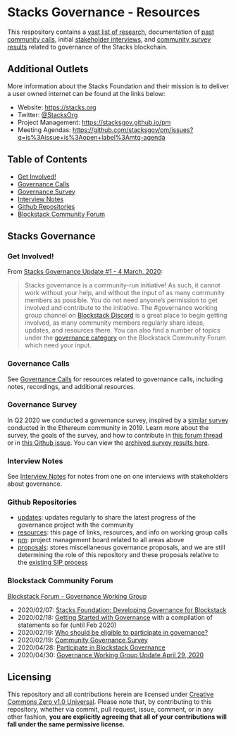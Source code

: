 # Stacks Governance - Resources

This respository contains a [vast list of research](/research/README.md), documentation of [past community calls](/calls/README.md), initial [stakeholder interviews](/interviews/README.md), and [community survey results](/survey/README.md) related to governance of the Stacks blockchain.

## Additional Outlets

More information about the Stacks Foundation and their mission is to deliver a user owned internet can be found at the links below:

- Website: https://stacks.org
- Twitter: [@StacksOrg](https://twitter.com/StacksOrg)
- Project Management: https://stacksgov.github.io/pm
- Meeting Agendas: https://github.com/stacksgov/pm/issues?q=is%3Aissue+is%3Aopen+label%3Amtg-agenda

## Table of Contents

<!-- TOC -->

- [Get Involved!](#get-involved)
- [Governance Calls](#governance-calls)
- [Governance Survey](#governance-survey)
- [Interview Notes](#interview-notes)
- [Github Repositories](#github-repositories)
- [Blockstack Community Forum](#blockstack-community-forum)

<!-- /TOC -->

## Stacks Governance

### Get Involved!

From [Stacks Governance Update #1 - 4 March, 2020](https://github.com/stacksgov/updates/blob/master/updates/20200304-update-001.md):

> Stacks governance is a community-run initiative! As such, it cannot work without your help, and without the input of as many community members as possible. You do not need anyone’s permission to get involved and contribute to the initiative. The #governance working group channel on [Blockstack Discord](https://discordapp.com/invite/ny6wGkx) is a great place to begin getting involved, as many community members regularly share ideas, updates, and resources there. You can also find a number of topics under the [governance category](https://forum.blockstack.org/c/governance) on the Blockstack Community Forum which need your input.

### Governance Calls

See [Governance Calls](calls/README.md) for resources related to governance calls, including notes, recordings, and additional resources.

### Governance Survey

In Q2 2020 we conducted a governance survey, inspired by a [similar survey](https://medium.com/coinmonks/ethereum-governance-survey-results-c67c11695f2a) conducted in the Ethereum community in 2019. Learn more about the survey, the goals of the survey, and how to contribute in [this forum thread](https://forum.blockstack.org/t/community-governance-survey/10387) or in [this Github issue](https://github.com/stacksgov/pm/issues/1). You can view the [archived survey results here](survey/).

### Interview Notes

See [Interview Notes](interviews/) for notes from one on one interviews with stakeholders about governance.

### Github Repositories

- [updates](https://github.com/stacksgov/updates): updates regularly to share the latest progress of the governance project with the community
- [resources](https://github.com/stacksgov/resources): this page of links, resources, and info on working group calls
- [pm](https://github.com/stacksgov/pm/projects/1): project management board related to all areas above
- [proposals](https://github.com/stacksgov/proposals): stores miscellaneous governance proposals, and we are still determining the role of this repository and these proposals relative to the [existing SIP process](https://github.com/blockstack/stacks-blockchain/blob/master/sip/sip-000-stacks-improvement-proposal-process.md)

### Blockstack Community Forum

[Blockstack Forum - Governance Working Group](https://forum.blockstack.org/c/Working-Groups/governance/46)

- 2020/02/07: [Stacks Foundation: Developing Governance for Blockstack](https://forum.blockstack.org/t/stacks-foundation-developing-governance-for-blockstack/10335)
- 2020/02/18: [Getting Started with Governance](https://forum.blockstack.org/t/getting-started-with-governance/10380) with a compilation of statements so far (until Feb 2020)
- 2020/02/19: [Who should be eligible to participate in governance?](https://forum.blockstack.org/t/who-should-be-eligible-to-participate-in-governance/10386)
- 2020/02/19: [Community Governance Survey](https://forum.blockstack.org/t/community-governance-survey/10387)
- 2020/04/28: [Participate in Blockstack Governance](https://forum.blockstack.org/t/participate-in-blockstack-governance-take-the-stacks-governance-survey/10742)
- 2020/04/30: [Governance Working Group Update April 29, 2020](https://forum.blockstack.org/t/governance-working-group-update-april-29-2020/10754)

## Licensing

This repository and all contributions herein are licensed under [Creative Commons Zero v1.0 Universal](LICENSE). Please note that, by contributing to this repository, whether via commit, pull request, issue, comment, or in any other fashion, **you are explicitly agreeing that all of your contributions will fall under the same permissive license.**
